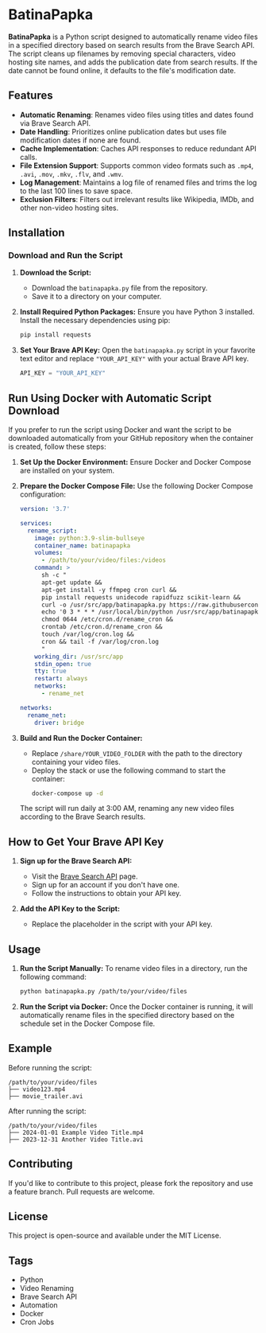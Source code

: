 
# BatinaPapka

**BatinaPapka** is a Python script designed to automatically rename video files in a specified directory based on search results from the Brave Search API. The script cleans up filenames by removing special characters, video hosting site names, and adds the publication date from search results. If the date cannot be found online, it defaults to the file's modification date.

## Features

- **Automatic Renaming**: Renames video files using titles and dates found via Brave Search API.
- **Date Handling**: Prioritizes online publication dates but uses file modification dates if none are found.
- **Cache Implementation**: Caches API responses to reduce redundant API calls.
- **File Extension Support**: Supports common video formats such as `.mp4`, `.avi`, `.mov`, `.mkv`, `.flv`, and `.wmv`.
- **Log Management**: Maintains a log file of renamed files and trims the log to the last 100 lines to save space.
- **Exclusion Filters**: Filters out irrelevant results like Wikipedia, IMDb, and other non-video hosting sites.

## Installation

### Download and Run the Script

1. **Download the Script:**
   - Download the `batinapapka.py` file from the repository.
   - Save it to a directory on your computer.

2. **Install Required Python Packages:**
   Ensure you have Python 3 installed. Install the necessary dependencies using pip:
   ```bash
   pip install requests
   ```

3. **Set Your Brave API Key:**
   Open the `batinapapka.py` script in your favorite text editor and replace `"YOUR_API_KEY"` with your actual Brave API key.

   ```python
   API_KEY = "YOUR_API_KEY"
   ```

## Run Using Docker with Automatic Script Download

If you prefer to run the script using Docker and want the script to be downloaded automatically from your GitHub repository when the container is created, follow these steps:

1. **Set Up the Docker Environment:**
   Ensure Docker and Docker Compose are installed on your system.

2. **Prepare the Docker Compose File:**
   Use the following Docker Compose configuration:

   ```yaml
   version: '3.7'

   services:
     rename_script:
       image: python:3.9-slim-bullseye
       container_name: batinapapka
       volumes:
         - /path/to/your/video/files:/videos
       command: >
         sh -c "
         apt-get update &&
         apt-get install -y ffmpeg cron curl &&
         pip install requests unidecode rapidfuzz scikit-learn &&
         curl -o /usr/src/app/batinapapka.py https://raw.githubusercontent.com/davnozdu/batinapapka/main/batinapapkav3.py &&
         echo '0 3 * * * /usr/local/bin/python /usr/src/app/batinapapka.py --api-key YOUR_API_KEY /videos >> /var/log/cron.log 2>&1' > /etc/cron.d/rename_cron &&
         chmod 0644 /etc/cron.d/rename_cron &&
         crontab /etc/cron.d/rename_cron &&
         touch /var/log/cron.log &&
         cron && tail -f /var/log/cron.log
         "
       working_dir: /usr/src/app
       stdin_open: true
       tty: true
       restart: always
       networks:
         - rename_net

   networks:
     rename_net:
       driver: bridge

3. **Build and Run the Docker Container:**
   - Replace `/share/YOUR_VIDEO_FOLDER` with the path to the directory containing your video files.
   - Deploy the stack or use the following command to start the container:
     ```bash
     docker-compose up -d
     ```

   The script will run daily at 3:00 AM, renaming any new video files according to the Brave Search results.

## How to Get Your Brave API Key

1. **Sign up for the Brave Search API:**
   - Visit the [Brave Search API](https://brave.com/search/api/) page.
   - Sign up for an account if you don't have one.
   - Follow the instructions to obtain your API key.

2. **Add the API Key to the Script:**
   - Replace the placeholder in the script with your API key.

## Usage

1. **Run the Script Manually:**
   To rename video files in a directory, run the following command:

   ```bash
   python batinapapka.py /path/to/your/video/files
   ```

2. **Run the Script via Docker:**
   Once the Docker container is running, it will automatically rename files in the specified directory based on the schedule set in the Docker Compose file.

## Example

Before running the script:
```
/path/to/your/video/files
├── video123.mp4
├── movie_trailer.avi
```

After running the script:
```
/path/to/your/video/files
├── 2024-01-01 Example Video Title.mp4
├── 2023-12-31 Another Video Title.avi
```

## Contributing

If you'd like to contribute to this project, please fork the repository and use a feature branch. Pull requests are welcome.

## License

This project is open-source and available under the MIT License.

## Tags

- Python
- Video Renaming
- Brave Search API
- Automation
- Docker
- Cron Jobs
